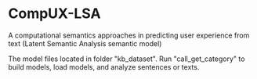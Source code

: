 # CompUX-LSA
A computational semantics approaches in predicting user experience from text (Latent Semantic Analysis semantic model)

The model files located in folder "kb_dataset".
Run "call_get_category" to build models, load models, and analyze sentences or texts.

